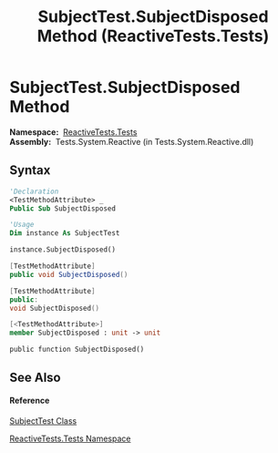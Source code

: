 ﻿---
title: SubjectTest.SubjectDisposed Method  (ReactiveTests.Tests)
TOCTitle: SubjectDisposed Method
ms:assetid: M:ReactiveTests.Tests.SubjectTest.SubjectDisposed
ms:mtpsurl: https://msdn.microsoft.com/en-us/library/reactivetests.tests.subjecttest.subjectdisposed(v=VS.103)
ms:contentKeyID: 36619006
ms.date: 06/28/2011
mtps_version: v=VS.103
f1_keywords:
- ReactiveTests.Tests.SubjectTest.SubjectDisposed
dev_langs:
- CSharp
- JScript
- VB
- FSharp
- c++
---

# SubjectTest.SubjectDisposed Method

**Namespace:**  [ReactiveTests.Tests](hh289046\(v=vs.103\).md)  
**Assembly:**  Tests.System.Reactive (in Tests.System.Reactive.dll)

## Syntax

``` vb
'Declaration
<TestMethodAttribute> _
Public Sub SubjectDisposed
```

``` vb
'Usage
Dim instance As SubjectTest

instance.SubjectDisposed()
```

``` csharp
[TestMethodAttribute]
public void SubjectDisposed()
```

``` c++
[TestMethodAttribute]
public:
void SubjectDisposed()
```

``` fsharp
[<TestMethodAttribute>]
member SubjectDisposed : unit -> unit 
```

``` jscript
public function SubjectDisposed()
```

## See Also

#### Reference

[SubjectTest Class](hh289036\(v=vs.103\).md)

[ReactiveTests.Tests Namespace](hh289046\(v=vs.103\).md)

